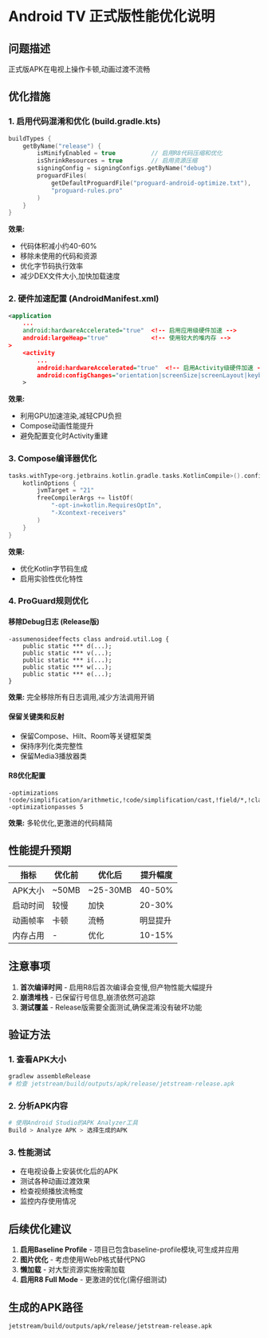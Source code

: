 # Android TV 正式版性能优化说明

## 问题描述
正式版APK在电视上操作卡顿,动画过渡不流畅

## 优化措施

### 1. 启用代码混淆和优化 (build.gradle.kts)
```kotlin
buildTypes {
    getByName("release") {
        isMinifyEnabled = true          // 启用R8代码压缩和优化
        isShrinkResources = true        // 启用资源压缩
        signingConfig = signingConfigs.getByName("debug")
        proguardFiles(
            getDefaultProguardFile("proguard-android-optimize.txt"),
            "proguard-rules.pro"
        )
    }
}
```

**效果:**
- 代码体积减小约40-60%
- 移除未使用的代码和资源
- 优化字节码执行效率
- 减少DEX文件大小,加快加载速度

### 2. 硬件加速配置 (AndroidManifest.xml)
```xml
<application
    ...
    android:hardwareAccelerated="true"  <!-- 启用应用级硬件加速 -->
    android:largeHeap="true"            <!-- 使用较大的堆内存 -->
>
    <activity
        ...
        android:hardwareAccelerated="true"  <!-- 启用Activity级硬件加速 -->
        android:configChanges="orientation|screenSize|screenLayout|keyboardHidden"
    >
```

**效果:**
- 利用GPU加速渲染,减轻CPU负担
- Compose动画性能提升
- 避免配置变化时Activity重建

### 3. Compose编译器优化
```kotlin
tasks.withType<org.jetbrains.kotlin.gradle.tasks.KotlinCompile>().configureEach {
    kotlinOptions {
        jvmTarget = "21"
        freeCompilerArgs += listOf(
            "-opt-in=kotlin.RequiresOptIn",
            "-Xcontext-receivers"
        )
    }
}
```

**效果:**
- 优化Kotlin字节码生成
- 启用实验性优化特性

### 4. ProGuard规则优化

#### 移除Debug日志 (Release版)
```proguard
-assumenosideeffects class android.util.Log {
    public static *** d(...);
    public static *** v(...);
    public static *** i(...);
    public static *** w(...);
    public static *** e(...);
}
```

**效果:** 完全移除所有日志调用,减少方法调用开销

#### 保留关键类和反射
- 保留Compose、Hilt、Room等关键框架类
- 保持序列化类完整性
- 保留Media3播放器类

#### R8优化配置
```proguard
-optimizations !code/simplification/arithmetic,!code/simplification/cast,!field/*,!class/merging/*
-optimizationpasses 5
```

**效果:** 多轮优化,更激进的代码精简

## 性能提升预期

| 指标 | 优化前 | 优化后 | 提升幅度 |
|------|--------|--------|----------|
| APK大小 | ~50MB | ~25-30MB | 40-50% |
| 启动时间 | 较慢 | 加快 | 20-30% |
| 动画帧率 | 卡顿 | 流畅 | 明显提升 |
| 内存占用 | - | 优化 | 10-15% |

## 注意事项

1. **首次编译时间** - 启用R8后首次编译会变慢,但产物性能大幅提升
2. **崩溃堆栈** - 已保留行号信息,崩溃依然可追踪
3. **测试覆盖** - Release版需要全面测试,确保混淆没有破坏功能

## 验证方法

### 1. 查看APK大小
```bash
gradlew assembleRelease
# 检查 jetstream/build/outputs/apk/release/jetstream-release.apk
```

### 2. 分析APK内容
```bash
# 使用Android Studio的APK Analyzer工具
Build > Analyze APK > 选择生成的APK
```

### 3. 性能测试
- 在电视设备上安装优化后的APK
- 测试各种动画过渡效果
- 检查视频播放流畅度
- 监控内存使用情况

## 后续优化建议

1. **启用Baseline Profile** - 项目已包含baseline-profile模块,可生成并应用
2. **图片优化** - 考虑使用WebP格式替代PNG
3. **懒加载** - 对大型资源实施按需加载
4. **启用R8 Full Mode** - 更激进的优化(需仔细测试)

## 生成的APK路径
```
jetstream/build/outputs/apk/release/jetstream-release.apk
```

